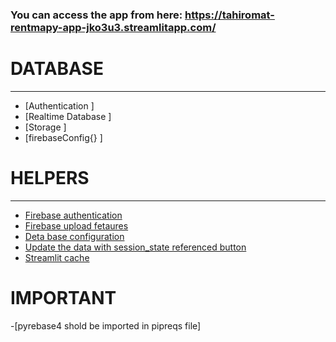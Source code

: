 ### You can access the app from here: https://tahiromat-rentmapy-app-jko3u3.streamlitapp.com/


# DATABASE
-------------------------------------------------------------------------------------------------------------------------------
- [Authentication ]
- [Realtime Database ]
- [Storage ]
- [firebaseConfig{} ]

# HELPERS
-------------------------------------------------------------------------------------------------------------------------------
- [Firebase authentication](https://www.youtube.com/watch?v=KLmSfHcOXlc&ab_channel=Avra)
- [Firebase upload fetaures](https://www.youtube.com/watch?v=uzc3OEjjbn8&ab_channel=Avra)
- [Deta base configuration](https://www.youtube.com/watch?v=3egaMfE9388&ab_channel=CodingIsFun)
- [Update the data with session_state referenced button](https://www.youtube.com/watch?v=5l9COMQ3acc&ab_channel=M%C4%B1sraTurp)
- [Streamlit cache](https://www.youtube.com/watch?v=nF-PQj0k5-o&ab_channel=PythonTutorialsforDigitalHumanities)





# IMPORTANT
-[pyrebase4 shold be imported in pipreqs file]